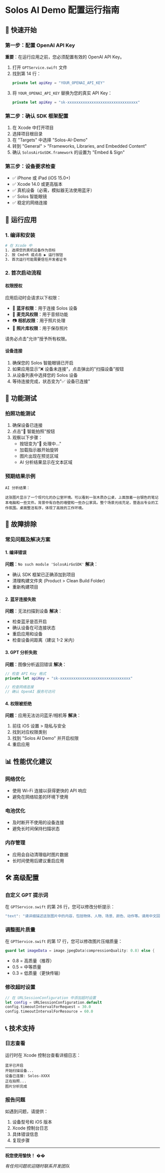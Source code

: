 # Solos AI Demo 配置运行指南

## 🚀 快速开始

### 第一步：配置 OpenAI API Key

**重要**：在运行应用之前，您必须配置有效的 OpenAI API Key。

1. 打开 `GPTService.swift` 文件
2. 找到第 14 行：
   ```swift
   private let apiKey = "YOUR_OPENAI_API_KEY"
   ```
3. 将 `YOUR_OPENAI_API_KEY` 替换为您的真实 API Key：
   ```swift
   private let apiKey = "sk-xxxxxxxxxxxxxxxxxxxxxxxxxxxxxxxx"
   ```

### 第二步：确认 SDK 框架配置

1. 在 Xcode 中打开项目
2. 选择项目根目录
3. 在 "Targets" 中选择 "Solos-AI-Demo"
4. 转到 "General" > "Frameworks, Libraries, and Embedded Content"
5. 确认 `SolosAirGoSDK.framework` 的设置为 "Embed & Sign"

### 第三步：设备要求检查

- ✅ iPhone 或 iPad (iOS 15.0+)
- ✅ Xcode 14.0 或更高版本
- ✅ 真机设备（必需，模拟器无法使用蓝牙）
- ✅ Solos 智能眼镜
- ✅ 稳定的网络连接

## 📱 运行应用

### 1. 编译和安装
```bash
# 在 Xcode 中
1. 选择您的真机设备作为目标
2. 按 Cmd+R 或点击 ▶️ 运行按钮
3. 首次运行可能需要信任开发者证书
```

### 2. 首次启动流程

#### 权限授权
应用启动时会请求以下权限：
- 🔵 **蓝牙权限**：用于连接 Solos 设备
- 🎤 **麦克风权限**：用于音频功能
- 📷 **相机权限**：用于照片处理
- 📸 **照片库权限**：用于保存照片

请务必点击"允许"授予所有权限。

#### 设备连接
1. 确保您的 Solos 智能眼镜已开启
2. 如果应用显示"❌ 设备未连接"，点击弹出的"扫描设备"按钮
3. 从设备列表中选择您的 Solos 设备
4. 等待连接完成，状态变为"✅ 设备已连接"

## 🎯 功能测试

### 拍照功能测试
1. 确保设备已连接
2. 点击"📸 智能拍照"按钮
3. 观察以下步骤：
   - 按钮变为"🔄 处理中..."
   - 加载指示器开始旋转
   - 图片出现在预览区域
   - AI 分析结果显示在文本区域

### 预期结果示例
```
AI 分析结果：

这张图片显示了一个现代化的办公室环境。可以看到一张木质办公桌，上面放着一台银色的笔记本电脑和一些文件。背景中有白色的墙壁和一些办公家具。整个场景光线充足，营造出专业的工作氛围。桌面整洁有序，体现了高效的工作环境。
```

## 🔧 故障排除

### 常见问题及解决方案

#### 1. 编译错误
**问题**：`No such module 'SolosAirGoSDK'`
**解决**：
- 确认 SDK 框架已正确添加到项目
- 清理构建文件夹 (Product > Clean Build Folder)
- 重新构建项目

#### 2. 蓝牙连接失败
**问题**：无法扫描到设备
**解决**：
- 检查蓝牙是否开启
- 确认设备在可连接状态
- 重启应用和设备
- 检查设备间距离（建议 1-2 米内）

#### 3. GPT 分析失败
**问题**：图像分析返回错误
**解决**：
```swift
// 检查 API Key 格式
private let apiKey = "sk-xxxxxxxxxxxxxxxxxxxxxxxxxxxxxxxx"

// 检查网络连接
// 确认 OpenAI 服务可访问
```

#### 4. 权限被拒绝
**问题**：应用无法访问蓝牙/相机等
**解决**：
1. 前往 iOS 设置 > 隐私与安全
2. 找到对应权限类别
3. 找到 "Solos AI Demo" 并开启权限
4. 重启应用

## 📊 性能优化建议

### 网络优化
- 使用 Wi-Fi 连接以获得更快的 API 响应
- 避免在网络较差的环境下使用

### 电池优化
- 及时断开不使用的设备连接
- 避免长时间保持扫描状态

### 内存管理
- 应用会自动清理临时图片数据
- 长时间使用后建议重启应用

## 🛠 高级配置

### 自定义 GPT 提示词
在 `GPTService.swift` 的第 26 行，您可以修改分析提示：
```swift
"text": "请详细描述这张图片中的内容，包括物体、人物、场景、颜色、动作等。请用中文回答。"
```

### 调整图片质量
在 `GPTService.swift` 的第 17 行，您可以修改图片压缩质量：
```swift
guard let imageData = image.jpegData(compressionQuality: 0.8) else {
```
- 0.8 = 高质量（推荐）
- 0.5 = 中等质量
- 0.3 = 低质量（更快传输）

### 修改超时设置
```swift
// 在 URLSessionConfiguration 中添加超时设置
let config = URLSessionConfiguration.default
config.timeoutIntervalForRequest = 30.0
config.timeoutIntervalForResource = 60.0
```

## 📞 技术支持

### 日志查看
运行时在 Xcode 控制台查看详细日志：
```
蓝牙已开启
开始扫描设备...
设备已连接: Solos-XXXX
正在拍照...
图片分析完成
```

### 报告问题
如遇到问题，请提供：
1. 设备型号和 iOS 版本
2. Xcode 控制台日志
3. 具体错误信息
4. 复现步骤

---

**祝您使用愉快！** ��

*有任何问题欢迎随时联系开发团队* 
